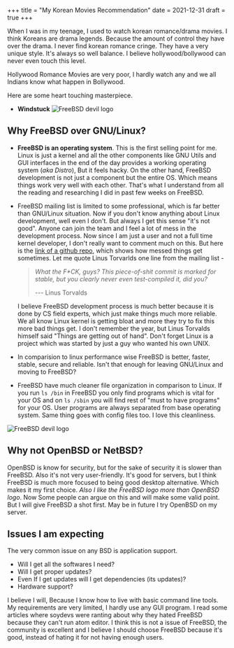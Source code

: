 +++
title = "My Korean Movies Recommendation"
date = 2021-12-31
draft = true
+++

When I was in my teenage, I used to watch korean romance/drama movies.
I think Koreans are drama legends. Because the amount of control they have over the drama.
I never find korean romance cringe. They have a very unique style. It's always so well balance.
I believe hollywood/bollywood can never even touch this level.
<!-- more -->
Hollywood Romance Movies are very poor, I hardly watch any and we all Indians know what happen in Bollywood.

Here are some heart touching masterpiece.

- **Windstuck**
![FreeBSD devil logo](/images/freebsd-devil.jpg)

## Why FreeBSD over GNU/Linux?

-   **FreeBSD is an operating system**. This is the first selling point for me. Linux is just a kernel and all the
    other components like GNU Utils and GUI interfaces in the end of the day provides a working operating system (_aka Distro_),
    But it feels hacky. On the other hand, FreeBSD development is not just a component but the entire OS. Which
    means things work very well with each other. That's what I understand from all the reading and researching I
    did in past few weeks on FreeBSD.

-   FreeBSD mailing list is limited to some professional, which is far better than GNU/Linux situation.
    Now if you don't know anything about Linux development, well even I don't. But always I get this sense "it's not good".
    Anyone can join the team and I feel a lot of mess in the development process.
    Now since I am just a user and not a full time kernel developer, I don't really want to comment much on this.
    But here is the [link of a github repo](https://github.com/corollari/linusrants), which shows how messed things get sometimes.
    Let me quote Linus Torvarlds one line from the mailing list -

    > _What the F\*CK, guys? This piece-of-shit commit is marked for stable, but you clearly never even test-compiled it, did you?_
    >
    > --- Linus Torvalds

    I believe FreeBSD development process is much better because it is done by CS field experts, which just make things much
    more reliable.
    We all know Linux kernel is getting bloat and more they try to fix this more bad things get. I don't remember the year, but
    Linus Torvalds himself said "Things are getting out of hand". Don't forget Linux is a project which was started by just a guy
    who wanted his own UNIX.

-   In comparision to linux performance wise FreeBSD is better, faster, stable, secure and reliable. Isn't that enough for leaving GNU/Linux
    and moving to FreeBSD?

-   FreeBSD have much cleaner file organization in comparison to Linux.
    If you run `ls /bin` in FreeBSD you only find programs which is vital for your OS and on `ls /sbin` you will find rest of "must to have programs" for your OS.
    User programs are always separated from base operating system. Same thing goes with config files too. I love this cleanliness.


![FreeBSD devil logo](/images/freebsd-watch.jpg)

## Why not OpenBSD or NetBSD?

OpenBSD is know for security, but for the sake of security it is slower than FreeBSD. Also it's not very user-friendly. It's good for servers, but
I think FreeBSD is much more focused to being good desktop alternative. Which makes it my first choice.
_Also I like the FreeBSD logo more than OpenBSD logo_.
Now Some people can argue on this and will make some valid point. But I will give FreeBSD a shot first.
May be in future I try OpenBSD on my server.


## Issues I am expecting

The very common issue on any BSD is application support.

-   Will I get all the softwares I need?
-   Will I get proper updates?
-   Even If I get updates will I get dependencies (its updates)?
-   Hardware support?

I believe I will, Because I know how to live with basic command line tools.
My requirements are very limited, I hardly use any GUI program. I read some articles where
soydevs were ranting about why they hated FreeBSD because they can't run atom editor.
I think this is not a issue of FreeBSD, the community is excellent and I believe I should
choose FreeBSD because it's good, instead of hating it for not having enough users.
